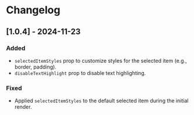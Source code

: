 # Changelog

## [1.0.4] - 2024-11-23
### Added
- `selectedItemStyles` prop to customize styles for the selected item (e.g., border, padding).
- `disableTextHighlight` prop to disable text highlighting.

### Fixed
- Applied `selectedItemStyles` to the default selected item during the initial render.
